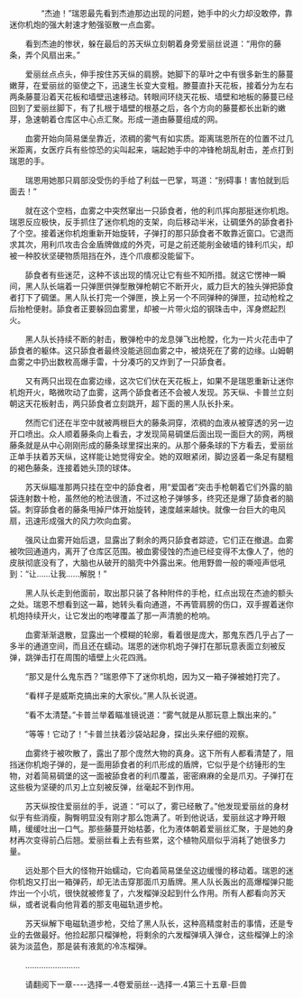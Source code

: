 <div class="read-content j_readContent" id="">
                <p>　　　　“杰迪！”瑞恩最先看到杰迪那边出现的问题，她手中的火力却没敢停，靠迷你机炮的强大射速才勉强驱散一点血雾。<p>　　看到杰迪的惨状，躲在最后的苏天纵立刻朝着身旁爱丽丝说道：“用你的藤条，弄个风扇出来。”<p>　　爱丽丝点点头，伸手按住苏天纵的肩膀。她脚下的草叶之中有很多新生的藤蔓嫩芽，在爱丽丝的驱使之下，迅速生长变大变粗。滕蔓直扑天花板，接着分为左右两条藤蔓沿着天花板和墙壁迅速移动。转眼间环绕天花板、墙壁和地板的藤蔓已经回到了爱丽丝脚下，有了扎根于墙壁的根基之后，各个方向的藤蔓都长出新的嫩芽，急速朝着仓库区中心点汇聚。形成一道由藤蔓组成的网。<p>　　血雾开始向简易堡垒靠近，浓稠的雾气有如实质。距离瑞恩所在的位置不过几米距离，女医疗兵有些惊恐的尖叫起来，端起她手中的冲锋枪胡乱射击，差点打到瑞恩的手。<p>　　瑞恩用她那只肩部没受伤的手给了利兹一巴掌，骂道：“别碍事！害怕就到后面去！”<p>　　就在这个空档，血雾之中突然窜出一只舔食者，他的利爪挥向那挺迷你机炮。瑞恩反应极快，反手抓住了迷你机炮的支架，向后移动半米，让碉堡外的舔食者扑了个空。接着迷你机炮重新开始旋转，子弹打的那只舔食者不敢靠近窗口。它退而求其次，用利爪攻击合金盾牌做成的外壳，可是之前还能削金破墙的锋利爪尖，却被一种胶状坚硬物质阻挡在外，连个爪痕都没能留下。<p>　　舔食者有些迷茫，这种不该出现的情况让它有些不知所措。就这它愣神一瞬间，黑人队长端着一只弹匣供弹型散弹枪朝它不断开火，威力巨大的独头弹把舔食者打下了碉堡。黑人队长打完一个弹匣，换上另一个不同弹种的弹匣，拉动枪栓之后抬枪便射。舔食者正要躲回血雾里，却被一片带火焰的钢珠击中，浑身燃起烈火。<p>　　黑人队长持续不断的射击，散弹枪中的龙息弹飞出枪膛，化为一片火花击中了舔食者的躯体。这只舔食者最终没能逃回血雾之中，被烧死在了雾的边缘。山姆朝血雾之中扔出数枚高爆手雷，十分凑巧的又炸到了一只舔食者。<p>　　又有两只出现在血雾边缘，这次它们伏在天花板上，如果不是瑞恩重新让迷你机炮开火，略微吹动了血雾，这两个舔食者还不会被人发现。苏天纵、卡普兰立刻朝这天花板射击，两只舔食者立刻跳开，超下面的黑人队长扑来。<p>　　然而它们还在半空中就被两根巨大的藤条洞穿，浓稠的血液从被穿透的另一边开口喷出。众人顺着藤条向上看去，才发现简易碉堡后面出现一面巨大的网，两根藤条就是从中心刚刚形成的藤条球里探出来的。从那个藤条球的下方看去，爱丽丝正单手扶着苏天纵，这样能让她觉得安全。她的双眼紧闭，脚边竖着一条足有腿粗的褐色藤条，连接着她头顶的球体。<p>　　苏天纵瞄准那两只挂在空中的舔食者，用“爱国者”突击手枪朝着它们外露的脑袋连射数十枪，虽然他的枪法很渣，不过这枪子弹够多，终究还是爆了舔食者的脑袋。刺穿舔食者的藤条甩掉尸体开始旋转，速度越来越快。就像一台巨大的电风扇，迅速形成强大的风力吹向血雾。<p>　　强风让血雾开始后退，显露出了剩余的两只舔食者踪迹，它们正在撤退。血雾被吹回通道内，离开了仓库区范围。被血雾侵蚀的杰迪已经变得不太像人了，他的皮肤彻底没有了，大脑也从破开的脑壳中外露出来。他用野兽一般的嘶哑声低吼到：“让……让我……解脱！”<p>　　黑人队长走到他面前，取出那只装了各种附件的手枪，红点出现在杰迪的额头之处。瑞恩不想看到这一幕，她转头看向通道，不再管肩膀的伤口，双手握着迷你机炮持续开火，让它发出的咆哮覆盖了那一声清脆的枪响。<p>　　血雾渐渐退散，显露出一个模糊的轮廓，看着很是庞大，那鬼东西几乎占了一多半的通道空间，而且还在蠕动。瑞恩的迷你机炮子弹打在那玩意表面立刻被反弹，跳弹击打在周围的墙壁上火花四溅。<p>　　“那又是什么鬼东西？”瑞恩停下了迷你机炮，因为又一箱子弹被她打完了。<p>　　“看样子是威斯克搞出来的大家伙。”黑人队长说道。<p>　　“看不太清楚。”卡普兰举着瞄准镜说道：“雾气就是从那玩意上飘出来的。”<p>　　“等等！它动了！”卡普兰扶着沙袋站起身，探出头来仔细的观察。<p>　　血雾终于被吹散了，露出了那个庞然大物的真身。这下所有人都看清楚了，阻挡迷你机炮子弹的，是一面用舔食者的利爪形成的盾牌，它似乎是个纺锤形的生物，对着简易碉堡的这一面被舔食者的利爪覆盖，密密麻麻的全是爪刃。子弹打在这些极为坚硬的爪刃上立刻被反弹，丝毫起不到作用。<p>　　苏天纵按住爱丽丝的手，说道：“可以了，雾已经散了。”他发现爱丽丝的身材似乎有些消瘦，胸臀明显没有刚才那么饱满了。听到他说话，爱丽丝这才睁开眼睛，缓缓吐出一口气。那些藤蔓开始枯萎，化为液体朝着爱丽丝汇聚，于是她的身材再次变得前凸后翘。爱丽丝看上去有些累，这个植物风扇似乎消耗了她很多力量。<p>　　远处那个巨大的怪物开始蠕动，它向着简易堡垒这边缓慢的移动着。瑞恩的迷你机炮又打出一箱弹药，却无法击穿那面爪刃盾牌。黑人队长轰出的高爆榴弹只能炸出一个小坑，很快就被修复了，六发榴弹没起到什么作用。所有人都看向苏天纵，或者说看向他背着的那支电磁轨道步枪。<p>　　苏天纵解下电磁轨道步枪，交给了黑人队长，这种高精度射击的事情，还是专业的去做最好。他捡起那只榴弹枪，将剩余的六发榴弹填入弹仓，这些榴弹上的涂装为淡蓝色，那是装有液氮的冷冻榴弹。<p>　　……………………<p>　　请翻阅下一章----选择一.4卷爱丽丝--选择一.4第三十五章-巨兽<p> 
            </div>